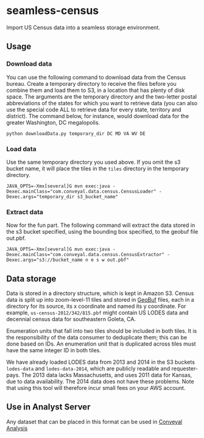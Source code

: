 # seamless-census

Import US Census data into a seamless storage environment.

## Usage

### Download data

You can use the following command to download
data from the Census bureau. Create a temporary directory to receive the files before you combine them and load them to
S3, in a location that has plenty of disk space. The arguments are the temporary directory and the two-letter postal abbreviations
of the states for which you want to retrieve data (you can also use the special code ALL to retrieve data for every state, territory and district).
The command below, for instance, would download data for the greater Washington, DC megalopolis.

    python downloadData.py temporary_dir DC MD VA WV DE

### Load data

Use the same temporary directory
you used above. If you omit the s3 bucket name, it will place the tiles in the `tiles` directory in the temporary directory.

    JAVA_OPTS=-Xmx[several]G mvn exec:java -Dexec.mainClass="com.conveyal.data.census.CensusLoader" -Dexec.args="temporary_dir s3_bucket_name"

### Extract data

Now for the fun part. The following command will extract the data stored in the s3 bucket specified, using the bounding box specified,
to the geobuf file out.pbf.

    JAVA_OPTS=-Xmx[several]G mvn exec:java -Dexec.mainClass="com.conveyal.data.census.CensusExtractor" -Dexec.args="s3://bucket_name n e s w out.pbf"

## Data storage

Data is stored in a directory structure, which is kept in Amazon S3. Census data is split
up into zoom-level-11 tiles and stored in [GeoBuf](https://github.com/mapbox/geobuf) files, each
in a directory for its source, its x coordinate and named its y coordinate.  For example, `us-census-2012/342/815.pbf`
might contain US LODES data and decennial census data for southeastern Goleta, CA.

Enumeration units that fall into two tiles should be included in both tiles. It is the responsibility
of the data consumer to deduplicate them; this can be done based on IDs. An enumeration unit that is
duplicated across tiles must have the same integer ID in both tiles.

We have already loaded LODES data from 2013 and 2014 in the S3 buckets `lodes-data` and `lodes-data-2014`, which are publicly readable and requester-pays. The 2013 data lacks Massachusetts, and uses 2011 data for Kansas, due to data availability. The 2014 data does not have these problems.
Note that using this tool will therefore incur small fees on your AWS account.

## Use in Analyst Server

Any dataset that can be placed in this format can be used in [Conveyal Analysis](https://github.com/conveyal/analysis-ui)
